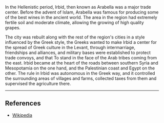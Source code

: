 In the Hellenistic period, Irbid, then known as Arabella was a major trade center. Before the advent of Islam, Arabella
was famous for producing some of the best wines in the ancient world. The area in the region had extremely fertile soil
and moderate climate, allowing the growing of high quality grapes.

The city was rebuilt along with the rest of the region's cities in a style influenced by the Greek style, the Greeks
wanted to make Irbid a center for the spread of Greek culture in the Levant, through intermarriage, friendships and
alliances, and military bases were established to protect trade convoys, and that To stand in the face of the Arab
tribes coming from the east. Irbid became at the heart of the roads between southern Syria and Mesopotamia on the one
hand, and the Palestinian coast and Egypt on the other. The rule in Irbid was autonomous in the Greek way, and it
controlled the surrounding areas of villages and farms, collected taxes from them and supervised the agriculture there.

--------

## References

* [Wikipedia](https://en.wikipedia.org/wiki/Irbid)
